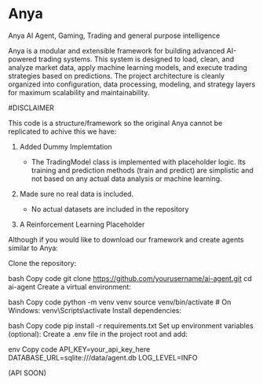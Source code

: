 # Anya
Anya AI Agent, Gaming, Trading and general purpose intelligence 

Anya is a modular and extensible framework for building advanced AI-powered trading systems. This system is designed to load, clean, and analyze market data, apply machine learning models, and execute trading strategies based on predictions. The project architecture is cleanly organized into configuration, data processing, modeling, and strategy layers for maximum scalability and maintainability.




#DISCLAIMER

This code is a structure/framework so the original Anya cannot be replicated to achive this we have:

1. Added Dummy Implemtation
    - The TradingModel class is implemented with placeholder logic. Its training and prediction methods (train and predict) are simplistic and not based on any actual data analysis or 
       machine learning.
3. Made sure no real data is included.
   - No actual datasets are included in the repository

 4. A Reinforcement Learning Placeholder


Although if you would like to download our framework and create agents similar to Anya:

Clone the repository:

bash
Copy code
git clone https://github.com/yourusername/ai-agent.git
cd ai-agent
Create a virtual environment:

bash
Copy code
python -m venv venv
source venv/bin/activate  # On Windows: venv\Scripts\activate
Install dependencies:

bash
Copy code
pip install -r requirements.txt
Set up environment variables (optional): Create a .env file in the project root and add:

env
Copy code
API_KEY=your_api_key_here
DATABASE_URL=sqlite:///data/agent.db
LOG_LEVEL=INFO


(API SOON)
